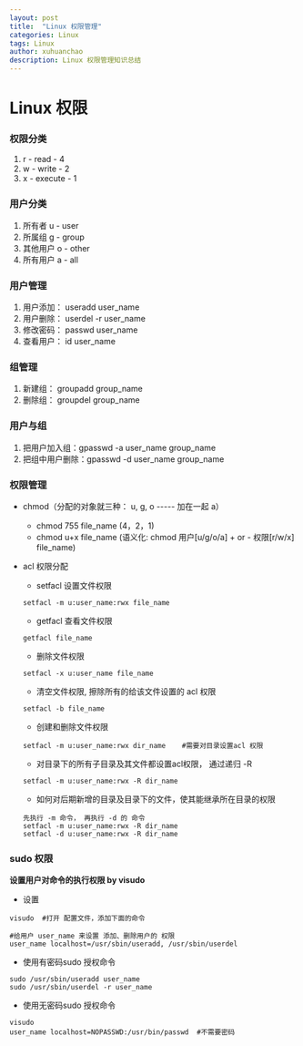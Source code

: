```yaml
---
layout: post
title:  "Linux 权限管理"
categories: Linux
tags: Linux
author: xuhuanchao
description: Linux 权限管理知识总结
---
```


# Linux 权限

### 权限分类

1. r - read - 4
2. w - write - 2
3. x - execute - 1

###  用户分类

1. 所有者 u - user
2. 所属组 g - group
3. 其他用户 o - other
4. 所有用户 a - all

###  用户管理

1. 用户添加： useradd user_name
2. 用户删除： userdel -r user_name
3. 修改密码： passwd user_name 
4. 查看用户： id user_name

###  组管理

1. 新建组： groupadd group_name
2. 删除组： groupdel group_name

###  用户与组

1. 把用户加入组：gpasswd -a user_name group_name 
2. 把组中用户删除：gpasswd -d user_name group_name

###  权限管理

* chmod（分配的对象就三种： u, g, o ----- 加在一起 a）
    - chmod 755 file_name (4，2，1)
    - chmod u+x file_name (语义化: chmod 用户[u/g/o/a] + or - 权限[r/w/x] file_name)
* acl 权限分配
    - setfacl 设置文件权限
    
    ```
    setfacl -m u:user_name:rwx file_name
    ```
    - getfacl 查看文件权限
    
    ```
    getfacl file_name
    ```
    - 删除文件权限
    
    ```
    setfacl -x u:user_name file_name
    ```
    - 清空文件权限, 擦除所有的给该文件设置的 acl 权限
    
    ```
    setfacl -b file_name
    ```
    - 创建和删除文件权限
    
    ```
    setfacl -m u:user_name:rwx dir_name    #需要对目录设置acl 权限
    ```
    
    - 对目录下的所有子目录及其文件都设置acl权限， 通过递归 -R 
    
    ```
    setfacl -m u:user_name:rwx -R dir_name
    ```
    - 如何对后期新增的目录及目录下的文件，使其能继承所在目录的权限

    ```
    先执行 -m 命令， 再执行 -d 的 命令
    setfacl -m u:user_name:rwx -R dir_name
    setfacl -d u:user_name:rwx -R dir_name 
    ```

###  sudo 权限

**设置用户对命令的执行权限 by visudo**

* 设置

```
visudo  #打开 配置文件，添加下面的命令

#给用户 user_name 来设置 添加、删除用户的 权限
user_name localhost=/usr/sbin/useradd, /usr/sbin/userdel  
```

* 使用有密码sudo 授权命令

```
sudo /usr/sbin/useradd user_name
sudo /usr/sbin/userdel -r user_name
```

* 使用无密码sudo 授权命令

```
visudo
user_name localhost=NOPASSWD:/usr/bin/passwd  #不需要密码
```

